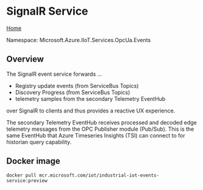 # SignalR Service

[Home](readme.md)

Namespace: Microsoft.Azure.IIoT.Services.OpcUa.Events

## Overview

The SignalR event service forwards ...

* Registry update events (from ServiceBus Topics)
* Discovery Progress (from ServiceBus Topics)
* telemetry samples from the secondary Telemetry EventHub

over SignalR to clients and thus provides a reactive UX experience.

The secondary Telemetry EventHub receives processed and decoded edge telemetry messages from the OPC Publisher module (Pub/Sub).  This is the same EventHub that Azure Timeseries Insights (TSI) can connect to for historian query capability.

## Docker image

`docker pull mcr.microsoft.com/iot/industrial-iot-events-service:preview`
